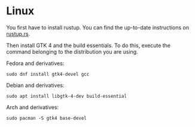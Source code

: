 # Linux

You first have to install rustup.
You can find the up-to-date instructions on [rustup.rs](https://rustup.rs).

Then install GTK 4 and the build essentials.
To do this, execute the command belonging to the distribution you are using.

Fedora and derivatives:

```
sudo dnf install gtk4-devel gcc
```

Debian and derivatives:

```
sudo apt install libgtk-4-dev build-essential
```

Arch and derivatives:

```
sudo pacman -S gtk4 base-devel
```
